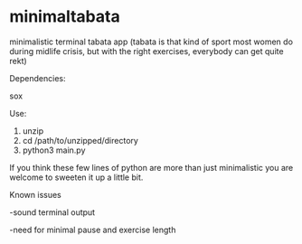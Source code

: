# minimaltabata
minimalistic terminal tabata app
(tabata is that kind of sport most women do during midlife crisis, but with the right exercises, everybody can get quite rekt)

Dependencies:

sox


Use:
1. unzip
2. cd /path/to/unzipped/directory
3. python3 main.py

If you think these few lines of python are more than just minimalistic you are welcome to sweeten it up a little bit.

Known issues

-sound terminal output

-need for minimal pause and exercise length
